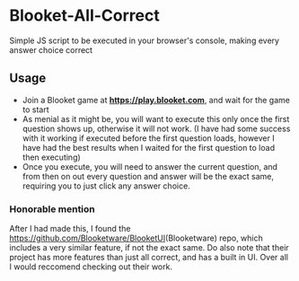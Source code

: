 # Blooket-All-Correct
Simple JS script to be executed in your browser's console, making every answer choice correct

## Usage

* Join a Blooket game at **https://play.blooket.com**, and wait for the game to start
* As menial as it might be, you will want to execute this only once the first question shows up, otherwise it will not work. (I have had some success with it working if executed before the first question loads, however I have had the best results when I waited for the first question to load then executing)
* Once you execute, you will need to answer the current question, and from then on out every question and answer will be the exact same, requiring you to just click any answer choice.

### Honorable mention
After I had made this, I found the <https://github.com/Blooketware/BlooketUI>(Blooketware) repo, which includes a very similar feature, if not the exact same. Do also note that their project has more features than just all correct, and has a built in UI. Over all I would reccomend checking out their work.

